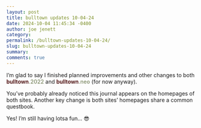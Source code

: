 ```yaml
---
layout: post
title: bulltown updates 10-04-24
date: 2024-10-04 11:45:34 -0400
author: joe jenett
category: 
permalink: /bulltown-updates-10-04-24/
slug: bulltown-updates-10-04-24
summary: 
comments: true
---
```

I’m glad to say I finished planned improvements and other changes to both <span style="color:#440303;font-weight:600;">bulltown<span style="color:#8b9675;">.2022</span></span> and <span style="color:#440303;font-weight:600;">bulltown<span style="color:#8b9675;">.neo</span></span> (for now anyway). 

You’ve probably already noticed this journal appears on the homepages of both sites. Another key change is both sites’ homepages share a common questbook.

Yes! I’m still having lotsa fun... 😎





<a href="https://brid.gy/publish/mastodon"></a>